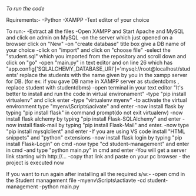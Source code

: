 <!--# Student-management-system
Student Management System using Flask and MySQL -->
_To_ _run_ _the_ _code_

Rquirements:-
    -Python
    -XAMPP
    -Text editor of your choice


To run:-
    -Extract all the files 
    -Open XAMPP and Start Apache and MySQL and click on admin on MySQL
    -on the server which just opened on a browser click on "New"
    -on "create database" title box give a DB name of your choice 
    -click on "import" and click on "choose file"
    -select the "student.sql" which you imported from the repository and scroll down and click on "go"
    -open "main.py" in text editor and on line 26 which has "app.config['SQLALCHEMY_DATABASE_URI']='mysql://root@localhost/students' replace the students with the name given by you in the xampp server for DB.
     (for ex: if you gave DB name in XAMPP server as studentdbms , replace student with studentdbms)
    -open terminal in your text editor 
    "It's better to install and run the code in virtual environament"
    -type "pip install virtualenv" and click enter
    -type "virtualenv myenv"
    -to activate the virtual environment  type "myenv\Scripts\acivate" and enter
    -now install flask by typing "pip install flask" in command prompt(do not exit virtualenv)
    -now install flask alchemy by typing "pip install Flask-SQLAlchemy" and enter
    -now install flask-mail by typing "pip install Flask-Mail" and enter.
    -now type "pip install mysqlclient" and enter
    -If you are using VS code install "HTML snippets" and "python" extensions
    -now install flask login by typing "pip install Flask-Login" on cmd
    -now type "cd student-management" and enter in cmd 
    -and type "python main.py" in cmd and enter 
    -You will get a server link starting with http://... 
    -copy that link and paste on your pc browser 
    - the project is executed now 
    
    
    
If you want to run again after installing all the required s/w:-
    -open cmd in the Student management file
    -myenv\Scripts\actiavte 
    -cd student-management
    -python main.py
